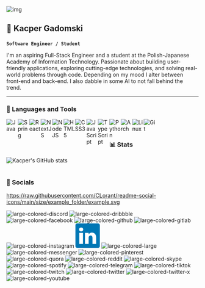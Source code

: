 ![img](https://i.imgur.com/rtlSYPr.png)

## 🚀 Kacper Gadomski

**`Software Engineer / Student`**

I'm an aspiring Full-Stack Engineer and a student at the Polish-Japanese Academy of Information Technology. Passionate about building user-friendly applications, exploring cutting-edge technologies, and solving real-world problems through code. Depending on my mood I alter between front-end and back-end. I also dabble in some AI to not fall behind the trend.

---

### 🧰 Languages and Tools

<img align="left" alt="Java" width="30px" src="https://cdn.jsdelivr.net/gh/devicons/devicon@latest/icons/java/java-original.svg" />
<img align="left" alt="Spring" width="30px" src="https://cdn.jsdelivr.net/gh/devicons/devicon@latest/icons/spring/spring-original.svg" />     
<img align="left" alt="React" width="30px" src="https://cdn.jsdelivr.net/gh/devicons/devicon@latest/icons/react/react-original.svg" />
<img align="left" alt="NextJS" width="30px" src="https://cdn.jsdelivr.net/gh/devicons/devicon@latest/icons/nextjs/nextjs-plain.svg" />      
<img align="left" alt="NodeJS" width="30px" src="https://cdn.jsdelivr.net/gh/devicons/devicon@latest/icons/nodejs/nodejs-original.svg" />
<img align="left" alt="HTML5" width="30px" src="https://cdn.jsdelivr.net/gh/devicons/devicon@latest/icons/html5/html5-plain.svg" />       
<img align="left" alt="CSS3" width="30px" src="https://cdn.jsdelivr.net/gh/devicons/devicon@latest/icons/css3/css3-plain.svg" />
<img align="left" alt="JavaScript" width="30px" src="https://cdn.jsdelivr.net/gh/devicons/devicon@latest/icons/javascript/javascript-plain.svg" />
<img align="left" alt="TypeScript" width="30px" src="https://cdn.jsdelivr.net/gh/devicons/devicon@latest/icons/typescript/typescript-plain.svg" />
<img align="left" alt="Python" width="30px" src="https://cdn.jsdelivr.net/gh/devicons/devicon@latest/icons/python/python-original.svg" />   
<img align="left" alt="Arch" width="30px" src="https://cdn.jsdelivr.net/gh/devicons/devicon@latest/icons/archlinux/archlinux-original.svg" />
<img align="left" alt="Linux" width="30px" src="https://cdn.jsdelivr.net/gh/devicons/devicon@latest/icons/linux/linux-original.svg" />
<img align="left" alt="Git" width="30px" src="https://cdn.jsdelivr.net/gh/devicons/devicon@latest/icons/git/git-original.svg" />
<br />

#

### 📊 Stats

![Kacper's GitHub stats](https://github-readme-stats.vercel.app/api?username=k4cper-g&show_icons=true&theme=dark)

#

### 📱 Socials

https://raw.githubusercontent.com/CLorant/readme-social-icons/main/size/example_folder/example.svg

![large-colored-discord](large/colored/discord.svg)
![large-colored-dribbble](large/colored/dribbble.svg)
![large-colored-facebook](large/colored/facebook.svg)
![large-colored-github](large/colored/github.svg)
![large-colored-gitlab](large/colored/gitlab.svg)
![large-colored-instagram](large/colored/instagram.svg)
![large-colored-linkedin](https://raw.githubusercontent.com/CLorant/readme-social-icons/main/large/colored/linkedin.svg)
![large-colored-large](large/colored/medium.svg)
![large-colored-messenger](large/colored/messenger.svg)
![large-colored-pinterest](large/colored/pinterest.svg)
![large-colored-quora](large/colored/quora.svg)
![large-colored-reddit](large/colored/reddit.svg)
![large-colored-skype](large/colored/skype.svg)
![large-colored-spotify](large/colored/spotify.svg)
![large-colored-telegram](large/colored/telegram.svg)
![large-colored-tiktok](large/colored/tiktok.svg)
![large-colored-twitch](large/colored/twitch.svg)
![large-colored-twitter](large/colored/twitter.svg)
![large-colored-twitter-x](large/colored/twitter-x.svg)
![large-colored-youtube](large/colored/youtube.svg)


